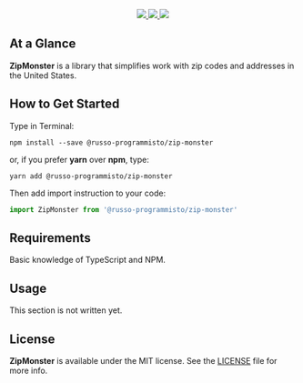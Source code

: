 <p align="center">
    <a href="https://nodejs.org">
        <img src="https://img.shields.io/badge/Created for-Node.js-teal.svg?style=flat">
    </a>
    <a href="https://www.typescriptlang.org">
        <img src="https://img.shields.io/badge/Written in-TypeScript-purple.svg?style=flat">
    </a>
    <a href="https://tldrlegal.com/license/mit-license">
        <img src="https://img.shields.io/badge/License-MIT-blue.svg?style=flat">
    </a>
</p>

## At a Glance

**ZipMonster** is a library that simplifies work with zip codes and addresses in the United States.

## How to Get Started

Type in Terminal:

```
npm install --save @russo-programmisto/zip-monster
```

or, if you prefer **yarn** over **npm**, type:

```
yarn add @russo-programmisto/zip-monster
```

Then add import instruction to your code:

```typescript
import ZipMonster from '@russo-programmisto/zip-monster'
```

## Requirements

Basic knowledge of TypeScript and NPM.

## Usage

This section is not written yet.

## License

**ZipMonster** is available under the MIT license. See the [LICENSE](./LICENSE) file for more info.
